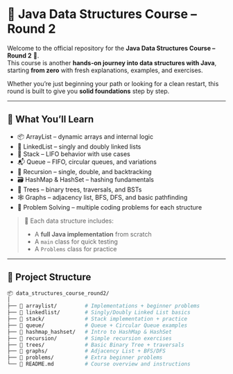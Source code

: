 # 📘 Java Data Structures Course – Round 2  

Welcome to the official repository for the **Java Data Structures Course – Round 2** 🎉.  
This course is another **hands-on journey into data structures with Java**, starting **from zero** with fresh explanations, examples, and exercises.  

Whether you’re just beginning your path or looking for a clean restart, this round is built to give you **solid foundations** step by step.  

---

## 🧠 What You’ll Learn  

- 📦 ArrayList – dynamic arrays and internal logic
- 🔗 LinkedList – singly and doubly linked lists
- 🧱 Stack – LIFO behavior with use cases
- 📬 Queue – FIFO, circular queues, and variations
- 🧮 Recursion – single, double, and backtracking
- 🗃️ HashMap & HashSet – hashing fundamentals
- 🌲 Trees – binary trees, traversals, and BSTs
- 🕸️ Graphs – adjacency list, BFS, DFS, and basic pathfinding
- 🧩 Problem Solving – multiple coding problems for each structure

> 🔧 Each data structure includes:  
> - A **full Java implementation** from scratch  
> - A `main` class for quick testing  
> - A `Problems` class for practice  

---

## 📁 Project Structure  

```bash
📦 data_structures_course_round2/
│
├── 📁 arraylist/         # Implementations + beginner problems
├── 📁 linkedlist/        # Singly/Doubly Linked List basics
├── 📁 stack/             # Stack implementation + practice
├── 📁 queue/             # Queue + Circular Queue examples
├── 📁 hashmap_hashset/   # Intro to HashMap & HashSet
├── 📁 recursion/         # Simple recursion exercises
├── 📁 trees/             # Basic Binary Tree + traversals
├── 📁 graphs/            # Adjacency List + BFS/DFS
├── 📁 problems/          # Extra beginner problems
└── 📄 README.md          # Course overview and instructions
